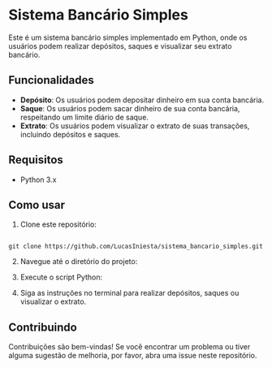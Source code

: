 # Sistema Bancário Simples

Este é um sistema bancário simples implementado em Python, onde os usuários podem realizar depósitos, saques e visualizar seu extrato bancário.

## Funcionalidades

- **Depósito**: Os usuários podem depositar dinheiro em sua conta bancária.
- **Saque**: Os usuários podem sacar dinheiro de sua conta bancária, respeitando um limite diário de saque.
- **Extrato**: Os usuários podem visualizar o extrato de suas transações, incluindo depósitos e saques.

## Requisitos

- Python 3.x

## Como usar

1. Clone este repositório:

~~~

git clone https://github.com/LucasIniesta/sistema_bancario_simples.git

~~~~


2. Navegue até o diretório do projeto:

3. Execute o script Python:

4. Siga as instruções no terminal para realizar depósitos, saques ou visualizar o extrato.

## Contribuindo

Contribuições são bem-vindas! Se você encontrar um problema ou tiver alguma sugestão de melhoria, por favor, abra uma issue neste repositório.

